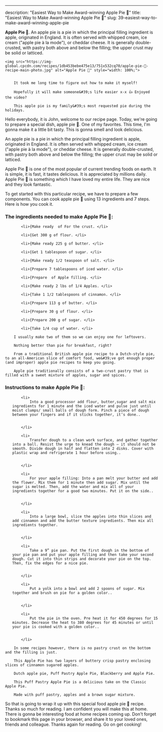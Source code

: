 ---
description: "Easiest Way to Make Award-winning Apple Pie 🥧"
title: "Easiest Way to Make Award-winning Apple Pie 🥧"
slug: 39-easiest-way-to-make-award-winning-apple-pie

<p>
	<strong>Apple Pie 🥧</strong>. 
	An apple pie is a pie in which the principal filling ingredient is apple, originated in England. It is often served with whipped cream, ice cream (&#34;apple pie à la mode&#34;), or cheddar cheese. It is generally double-crusted, with pastry both above and below the filling; the upper crust may be solid or latticed.
</p>
<p>
	
	<img src="https://img-global.cpcdn.com/recipes/1db453bebe475e13/751x532cq70/apple-pie-🥧-recipe-main-photo.jpg" alt="Apple Pie 🥧" style="width: 100%;">
	
	
		It took me long time to figure out how to make it myself!
	
		Hopefully it will make someone&#39;s life easier x-x 👍 Enjoyed the video?
	
		This apple pie is my family&#39;s most requested pie during the holidays.
	
</p>
<p>
	Hello everybody, it is John, welcome to our recipe page. Today, we're going to prepare a special dish, apple pie 🥧. One of my favorites. This time, I'm gonna make it a little bit tasty. This is gonna smell and look delicious.
</p>
	
<p>
	An apple pie is a pie in which the principal filling ingredient is apple, originated in England. It is often served with whipped cream, ice cream (&#34;apple pie à la mode&#34;), or cheddar cheese. It is generally double-crusted, with pastry both above and below the filling; the upper crust may be solid or latticed.
</p>
<p>
	Apple Pie 🥧 is one of the most popular of current trending foods on earth. It is simple, it is fast, it tastes delicious. It is appreciated by millions daily. Apple Pie 🥧 is something which I have loved my entire life. They are nice and they look fantastic.
</p>

<p>
To get started with this particular recipe, we have to prepare a few components. You can cook apple pie 🥧 using 13 ingredients and 7 steps. Here is how you cook it.
</p>

<h3>The ingredients needed to make Apple Pie 🥧:</h3>

<ol>
	
		<li>{Make ready  of For the crust. </li>
	
		<li>{Get 300 g of flour. </li>
	
		<li>{Make ready 225 g of butter. </li>
	
		<li>{Get 1 tablespoon of sugar. </li>
	
		<li>{Make ready 1/2 teaspoon of salt. </li>
	
		<li>{Prepare 7 tablespoons of iced water. </li>
	
		<li>{Prepare  of Apple filling. </li>
	
		<li>{Make ready 2 lbs of 1/4 Apples. </li>
	
		<li>{Take 1 1/2 tablespoons of cinnamon. </li>
	
		<li>{Prepare 113 g of butter. </li>
	
		<li>{Prepare 30 g of flour. </li>
	
		<li>{Prepare 200 g of sugar. </li>
	
		<li>{Take 1/4 cup of water. </li>
	
</ol>
<p>
	
		I usually make two of them so we can enjoy one for leftovers.
	
		Nothing better than pie for breakfast, right?
	
		From a traditional British apple pie recipe to a Dutch-style pie, to an all-American slice of comfort food, we&#39;ve got enough proper (and improper) apple pie recipes to keep you going.
	
		Apple pie traditionally consists of a two-crust pastry that is filled with a sweet mixture of apples, sugar and spices.
	
</p>

<h3>Instructions to make Apple Pie 🥧:</h3>

<ol>
	
		<li>
			Into a good processor add flour, butter,sugar and salt mix ingredients for 1 minute and the iced water and pulse just until moist clumps/ small balls of dough form. Pinch a piece of dough between your fingers and if it sticks together, it’s done..
			
			
		</li>
	
		<li>
			Transfer dough to a clean work surface, and gather together into a ball. Resist the urge to knead the dough – it should not be smooth. Divide dough in half and flatten into 2 disks. Cover with plastic wrap and refrigerate 1 hour before using..
			
			
		</li>
	
		<li>
			For your apple filling: Into a pan melt your butter and add the flower. Mix them for 1 minute then add sugar. Mix until the sugar is melted. Then, add the water and mix all of your ingredients together for a good two minutes. Put it on the side..
			
			
		</li>
	
		<li>
			Into a large bowl, slice the apples into thin slices and add cinnamon and add the butter texture ingredients. Then mix all ingredients together.
			
			
		</li>
	
		<li>
			Take a 9” pie pan. Put the first dough in the bottom of your pie pan and put your apple filling and then take your second dough. Cut it into thin strips and decorate your pie on the top. Then, fix the edges for a nice pie.
			
			
		</li>
	
		<li>
			Put a yolk into a bowl and add 2 spoons of sugar. Mix together and brush on pie for a golden color..
			
			
		</li>
	
		<li>
			Put the pie in the oven. Pre heat it for 450 degrees for 15 minutes. Decrease the heat to 380 degrees for 45 minutes or until your pie is cooked with a golden color..
			
			
		</li>
	
</ol>

<p>
	
		In some recipes however, there is no pastry crust on the bottom and the filling is just.
	
		This Apple Pie has two layers of buttery crisp pastry enclosing slices of cinnamon sugared apples.
	
		Dutch apple pie, Puff Pastry Apple Pie, Blackberry and Apple Pie.
	
		This Puff Pastry Apple Pie is a delicious take on the Classic Apple Pie.
	
		Made with puff pastry, apples and a brown sugar mixture.
	
</p>

<p>
	So that is going to wrap it up with this special food apple pie 🥧 recipe. Thanks so much for reading. I am confident you will make this at home. There is gonna be interesting food at home recipes coming up. Don't forget to bookmark this page in your browser, and share it to your loved ones, friends and colleague. Thanks again for reading. Go on get cooking!
</p>
